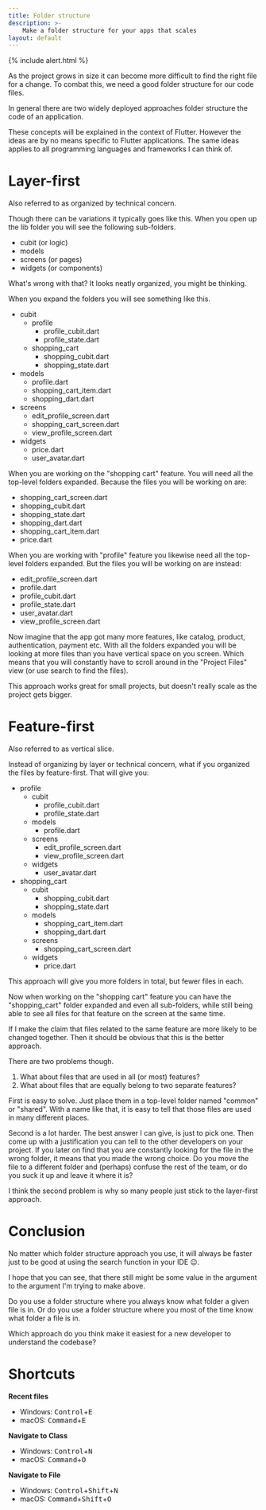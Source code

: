 ```yaml
---
title: Folder structure
description: >-
    Make a folder structure for your apps that scales
layout: default
---
```


{% include alert.html %}

As the project grows in size it can become more difficult to find the right file
for a change.
To combat this, we need a good folder structure for our code files.

In general there are two widely deployed approaches folder structure the code of
an application.

<div class="alert info">
These concepts will be explained in the context of Flutter.
However the ideas are by no means specific to Flutter applications.
The same ideas applies to all programming languages and frameworks I can think
of.
</div>

# Layer-first

Also referred to as organized by technical concern.

Though there can be variations it typically goes like this.
When you open up the lib folder you will see the following sub-folders.

- cubit (or logic)
- models
- screens (or pages)
- widgets (or components)

What's wrong with that?
It looks neatly organized, you might be thinking.

When you expand the folders you will see something like this.

- cubit
    - profile
        - profile_cubit.dart
        - profile_state.dart
    - shopping_cart
        - shopping_cubit.dart
        - shopping_state.dart
- models
    - profile.dart
    - shopping_cart_item.dart
    - shopping_dart.dart
- screens
    - edit_profile_screen.dart
    - shopping_cart_screen.dart
    - view_profile_screen.dart
- widgets
    - price.dart
    - user_avatar.dart

When you are working on the "shopping cart" feature.
You will need all the top-level folders expanded.
Because the files you will be working on are:

- shopping_cart_screen.dart
- shopping_cubit.dart
- shopping_state.dart
- shopping_dart.dart
- shopping_cart_item.dart
- price.dart

When you are working with "profile" feature you likewise need all the top-level
folders expanded.
But the files you will be working on are instead:

- edit_profile_screen.dart
- profile.dart
- profile_cubit.dart
- profile_state.dart
- user_avatar.dart
- view_profile_screen.dart

Now imagine that the app got many more features, like catalog, product,
authentication, payment etc.
With all the folders expanded you will be looking at more files than you have
vertical space on you screen.
Which means that you will constantly have to scroll around in the "Project
Files" view (or use search to find the files).

This approach works great for small projects, but doesn't really scale as the
project gets bigger.

# Feature-first

Also referred to as vertical slice.

Instead of organizing by layer or technical concern, what if you organized the
files by feature-first.
That will give you:

- profile
    - cubit
        - profile_cubit.dart
        - profile_state.dart
    - models
        - profile.dart
    - screens
        - edit_profile_screen.dart
        - view_profile_screen.dart
    - widgets
        - user_avatar.dart
- shopping_cart
    - cubit
        - shopping_cubit.dart
        - shopping_state.dart
    - models
        - shopping_cart_item.dart
        - shopping_dart.dart
    - screens
        - shopping_cart_screen.dart
    - widgets
        - price.dart

This approach will give you more folders in total, but fewer files in each.

Now when working on the "shopping cart" feature you can have the "shopping_cart"
folder expanded and even all sub-folders, while still being able to see all
files for that feature on the screen at the same time.

If I make the claim that files related to the same feature are more likely to be
changed together.
Then it should be obvious that this is the better approach.

There are two problems though.

1. What about files that are used in all (or most) features?
2. What about files that are equally belong to two separate features?

First is easy to solve.
Just place them in a top-level folder named "common" or "shared".
With a name like that, it is easy to tell that those files are used in many
different places.

Second is a lot harder.
The best answer I can give, is just to pick one.
Then come up with a justification you can tell to the other developers on your
project.
If you later on find that you are constantly looking for the file in the wrong
folder, it means that you made the wrong choice.
Do you move the file to a different folder and (perhaps) confuse the rest of the team, or do you suck it up and leave it where it is?

I think the second problem is why so many people just stick to the layer-first
approach.

# Conclusion

No matter which folder structure approach you use, it will always be faster just
to be good at using the search function in your IDE 😉.

I hope that you can see, that there still might be some value in the argument to
the argument I'm trying to make above.

Do you use a folder structure where you always know what folder a given file is in.
Or do you use a folder structure where you most of the time know what folder a
file is in.

Which approach do you think make it easiest for a new developer to understand
the codebase?

# Shortcuts

**Recent files**

- Windows: <kbd>Control</kbd>+<kbd>E</kbd>
- macOS: <kbd>Command</kbd>+<kbd>E</kbd>

**Navigate to Class**

- Windows: <kbd>Control</kbd>+<kbd>N</kbd>
- macOS: <kbd>Command</kbd>+<kbd>O</kbd>

**Navigate to File**

- Windows: <kbd>Control</kbd>+<kbd>Shift</kbd>+<kbd>N</kbd> 
- macOS: <kbd>Command</kbd>+<kbd>Shift</kbd>+<kbd>O</kbd>